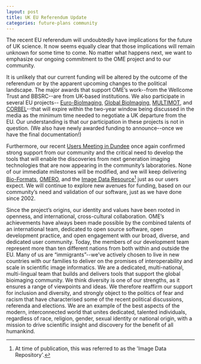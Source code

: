 ```yaml
---
layout: post
title: UK EU Referendum Update
categories: future-plans community
---
```


The recent EU referendum will undoubtedly have implications for the future of
UK science. It now seems equally clear that those implications will remain
unknown for some time to come. No matter what happens next, we want to
emphasize our ongoing commitment to the OME project and to our community.

It is unlikely that our current funding will be altered by the outcome of the
referendum or by the apparent upcoming changes to the political landscape. The
major awards that support OME’s work--from the Wellcome Trust and BBSRC--are
from UK-based institutions.  We also participate in several EU projects--
[Euro-BioImaging](http://www.eurobioimaging.eu/),
[Global BioImaging](http://www.eurobioimaging.eu/global-bioimaging),
[MULTIMOT](https://multimot.org/), and
[CORBEL](https://www.elixir-europe.org/about/eu-projects/corbel)--that will
expire within the two-year window being discussed in the media as the minimum
time needed to negotiate a UK departure from the EU. Our understanding is that
our participation in these projects is not in question. (We also have newly
awarded funding to announce--once we have the final documentation!)

Furthermore, our recent [Users Meeting in Dundee](http://www.openmicroscopy.org/site/community/minutes/meetings/11th-annual-users-meeting-2016)
once again confirmed strong support from our community and the critical need
to develop the tools that will enable the discoveries from next generation
imaging technologies that are now appearing in the community’s laboratories.
None of our immediate milestones will be modified, and we will keep delivering
[Bio-Formats](http://www.openmicroscopy.org/site/products/bio-formats),
[OMERO](https://www.openmicroscopy.org/site/products/omero), and the
[Image Data Resource](http://idr.openmicroscopy.org/)[^1] just as our users
expect. We will continue to explore new avenues for funding, based on our
community’s need and validation of our software, just as we have done since
2002.

Since the project’s origins, our identity and values have been rooted in
openness, and international, cross-cultural collaboration. OME’s achievements
have always been made possible by the combined talents of an international
team, dedicated to open source software, open development practice, and open
engagement with our broad, diverse, and dedicated user community. Today, the
members of our development team represent more than ten different nations from
both within and outside the EU. Many of us are “immigrants”--we’ve actively
chosen to live in new countries with our families to deliver on the promises
of interoperability and scale in scientific image informatics. We are a
dedicated, multi-national, multi-lingual team that builds and delivers tools
that support the global bioimaging community. We think diversity is one of our
strengths, as it ensures a range of viewpoints and ideas. We therefore
reaffirm our support for inclusion and diversity, and strongly object to the
politics of fear and racism that have characterised some of the recent
political discussions, referenda and elections. We are an example of the best
aspects of the modern, interconnected world that unites dedicated, talented
individuals, regardless of race, religion, gender, sexual identity or national
origin, with a mission to drive scientific insight and discovery for the
benefit of all humankind.

[^1]: At time of publication, this was referred to as the 'Image Data Repository'.